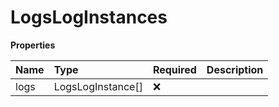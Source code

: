 # LogsLogInstances

**Properties**

| Name | Type              | Required | Description |
| :--- | :---------------- | :------- | :---------- |
| logs | LogsLogInstance[] | ❌       |             |

<!-- This file was generated by liblab | https://liblab.com/ -->
